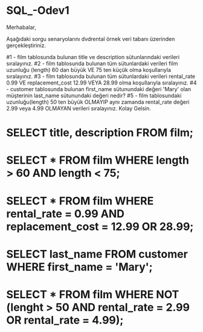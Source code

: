 # SQL_-Odev1
Merhabalar,

Aşağıdaki sorgu senaryolarını dvdrental örnek veri tabanı üzerinden gerçekleştiriniz.

#1 - film tablosunda bulunan title ve description sütunlarındaki verileri sıralayınız.
#2 - film tablosunda bulunan tüm sütunlardaki verileri film uzunluğu (length) 60 dan büyük VE 75 ten küçük olma koşullarıyla sıralayınız.
#3 -  film tablosunda bulunan tüm sütunlardaki verileri rental_rate 0.99 VE replacement_cost 12.99 VEYA 28.99 olma koşullarıyla sıralayınız.
#4 - customer tablosunda bulunan first_name sütunundaki değeri 'Mary' olan müşterinin last_name sütunundaki değeri nedir?
#5 - film tablosundaki uzunluğu(length) 50 ten büyük OLMAYIP aynı zamanda rental_rate değeri 2.99 veya 4.99 OLMAYAN verileri sıralayınız.
Kolay Gelsin.

# SELECT title, description FROM film;

# SELECT * FROM film WHERE length > 60 AND length < 75;

# SELECT * FROM film WHERE rental_rate = 0.99 AND replacement_cost = 12.99 OR 28.99;

# SELECT last_name FROM customer WHERE first_name = 'Mary';

# SELECT * FROM film WHERE NOT (lenght > 50 AND rental_rate = 2.99 OR rental_rate = 4.99);

